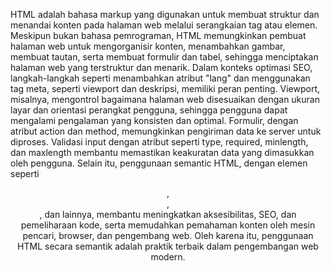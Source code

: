 HTML adalah bahasa markup yang digunakan untuk membuat struktur dan menandai konten pada halaman web melalui serangkaian tag atau elemen. Meskipun bukan bahasa pemrograman, HTML memungkinkan pembuat halaman web untuk mengorganisir konten, menambahkan gambar, membuat tautan, serta membuat formulir dan tabel, sehingga menciptakan halaman web yang terstruktur dan menarik. Dalam konteks optimasi SEO, langkah-langkah seperti menambahkan atribut "lang" dan menggunakan tag meta, seperti viewport dan deskripsi, memiliki peran penting. Viewport, misalnya, mengontrol bagaimana halaman web disesuaikan dengan ukuran layar dan orientasi perangkat pengguna, sehingga pengguna dapat mengalami pengalaman yang konsisten dan optimal. Formulir, dengan atribut action dan method, memungkinkan pengiriman data ke server untuk diproses. Validasi input dengan atribut seperti type, required, minlength, dan maxlength membantu memastikan keakuratan data yang dimasukkan oleh pengguna. Selain itu, penggunaan semantic HTML, dengan elemen seperti <header>, <nav>, <main>, dan lainnya, membantu meningkatkan aksesibilitas, SEO, dan pemeliharaan kode, serta memudahkan pemahaman konten oleh mesin pencari, browser, dan pengembang web. Oleh karena itu, penggunaan HTML secara semantik adalah praktik terbaik dalam pengembangan web modern.